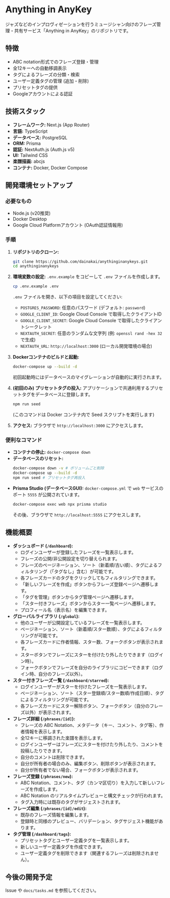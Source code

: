 # Anything in AnyKey

ジャズなどのインプロヴィゼーションを行うミュージシャン向けのフレーズ管理・共有サービス「Anything in AnyKey」のリポジトリです。

## 特徴

- ABC notation形式でのフレーズ登録・管理
- 全12キーへの自動移調表示
- タグによるフレーズの分類・検索
- ユーザー定義タグの管理 (追加・削除)
- プリセットタグの提供
- Googleアカウントによる認証

## 技術スタック

- **フレームワーク:** Next.js (App Router)
- **言語:** TypeScript
- **データベース:** PostgreSQL
- **ORM:** Prisma
- **認証:** NextAuth.js (Auth.js v5)
- **UI:** Tailwind CSS
- **楽譜描画:** abcjs
- **コンテナ:** Docker, Docker Compose

## 開発環境セットアップ

### 必要なもの

- Node.js (v20推奨)
- Docker Desktop
- Google Cloud Platformアカウント (OAuth認証情報用)

### 手順

1.  **リポジトリのクローン:**
    ```bash
    git clone https://github.com/dainakai/anythinginanykeys.git
    cd anythinginanykeys
    ```

2.  **環境変数の設定:**
    `.env.example` をコピーして `.env` ファイルを作成します。
    ```bash
    cp .env.example .env
    ```
    `.env` ファイルを開き、以下の項目を設定してください:
    - `POSTGRES_PASSWORD`: 任意のパスワード (デフォルト: `password`)
    - `GOOGLE_CLIENT_ID`: Google Cloud Console で取得したクライアントID
    - `GOOGLE_CLIENT_SECRET`: Google Cloud Console で取得したクライアントシークレット
    - `NEXTAUTH_SECRET`: 任意のランダムな文字列 (例: `openssl rand -hex 32` で生成)
    - `NEXTAUTH_URL`: `http://localhost:3000` (ローカル開発環境の場合)

3.  **Dockerコンテナのビルドと起動:**
    ```bash
    docker-compose up --build -d
    ```
    初回起動時にはデータベースのマイグレーションが自動的に実行されます。

4.  **(初回のみ) プリセットタグの投入:**
    アプリケーションで共通利用するプリセットタグをデータベースに登録します。
    ```bash
    npm run seed
    ```
    (このコマンドは Docker コンテナ内で Seed スクリプトを実行します)

5.  **アクセス:**
    ブラウザで `http://localhost:3000` にアクセスします。

### 便利なコマンド

- **コンテナの停止:** `docker-compose down`
- **データベースのリセット:**
  ```bash
  docker-compose down -v # ボリュームごと削除
  docker-compose up --build -d
  npm run seed # プリセットタグ再投入
  ```
- **Prisma Studio (データベースGUI):**
  `docker-compose.yml` で `web` サービスのポート `5555` が公開されています。
  ```bash
  docker-compose exec web npx prisma studio
  ```
  その後、ブラウザで `http://localhost:5555` にアクセスします。

## 機能概要

- **ダッシュボード (`/dashboard`):**
  - ログインユーザーが登録したフレーズを一覧表示します。
  - フレーズの公開/非公開設定を切り替えられます。
  - フレーズのページネーション、ソート（新着順/古い順）、タグによるフィルタリング（「タグなし」含む）が可能です。
  - 各フレーズカードのタグをクリックしてもフィルタリングできます。
  - 「新しいフレーズを作成」ボタンからフレーズ登録ページへ遷移します。
  - 「タグを管理」ボタンからタグ管理ページへ遷移します。
  - 「スター付きフレーズ」ボタンからスター一覧ページへ遷移します。
  - プロフィール名（表示名）を編集できます。
- **グローバルライブラリ (`/global`):**
  - 他のユーザーが公開設定しているフレーズを一覧表示します。
  - ページネーション、ソート（新着順/スター数順）、タグによるフィルタリングが可能です。
  - 各フレーズカードに作者情報、スター数、フォークボタンが表示されます。
  - スターボタンでフレーズにスターを付けたり外したりできます（ログイン時）。
  - フォークボタンでフレーズを自分のライブラリにコピーできます（ログイン時、自分のフレーズ以外）。
- **スター付きフレーズ一覧 (`/dashboard/starred`):**
  - ログインユーザーがスターを付けたフレーズを一覧表示します。
  - ページネーション、ソート（スター登録順/スター数順/作成日順）、タグによるフィルタリングが可能です。
  - 各フレーズカードにスター解除ボタン、フォークボタン（自分のフレーズ以外）が表示されます。
- **フレーズ詳細 (`/phrases/[id]`):**
  - フレーズの ABC Notation、メタデータ（キー、コメント、タグ等）、作者情報を表示します。
  - 全12キーに移調された楽譜を表示します。
  - ログインユーザーはフレーズにスターを付けたり外したり、コメントを投稿したりできます。
  - 自分のコメントは削除できます。
  - 自分が所有者の場合のみ、編集ボタン、削除ボタンが表示されます。
  - 自分が所有者でない場合、フォークボタンが表示されます。
- **フレーズ登録 (`/phrases/new`):**
  - ABC Notation、コメント、タグ（カンマ区切り）を入力して新しいフレーズを作成します。
  - ABC Notation のリアルタイムプレビューと構文チェックが行われます。
  - タグ入力時には既存のタグがサジェストされます。
- **フレーズ編集 (`/phrases/[id]/edit`):**
  - 既存のフレーズ情報を編集します。
  - 登録時と同様のプレビュー、バリデーション、タグサジェスト機能があります。
- **タグ管理 (`/dashboard/tags`):**
  - プリセットタグとユーザー定義タグを一覧表示します。
  - 新しいユーザー定義タグを作成できます。
  - ユーザー定義タグを削除できます（関連するフレーズは削除されません）。

## 今後の開発予定

Issue や `docs/tasks.md` を参照してください。
